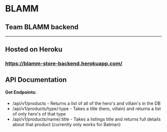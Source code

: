# BLAMM
## Team BLAMM backend
<hr>

## Hosted on Heroku
### https://blamm-store-backend.herokuapp.com/

## API Documentation
#### Get Endpoints:
- /api/v1/products - Returns a list of all of the hero's and villain's in the DB
- /api/v1/products/type/:type - Takes a title (hero, villain) and returns a list of only hero's of that type
- /api/v1/products/name/:title - Takes a listings title and returns full details about that product (currently only works for Batman)
